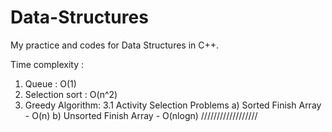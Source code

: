 # Data-Structures
My practice and codes for Data Structures in C++.

Time complexity :
1. Queue : O(1)
2. Selection sort : O(n^2)
3. Greedy Algorithm:
  3.1 Activity Selection Problems
      a) Sorted Finish Array - O(n)
      b) Unsorted Finish Array - O(nlogn)
//////////////////
